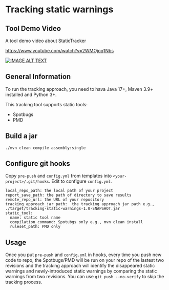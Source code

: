 # Tracking static warnings


## Tool Demo Video
A tool demo video about StaticTracker

https://www.youtube.com/watch?v=2WMOjoq1Nbs

[![IMAGE ALT TEXT](https://i3.ytimg.com/vi/2WMOjoq1Nbs/maxresdefault.jpg)](https://www.youtube.com/watch?v=2WMOjoq1Nbs "StaticTracker")


## General Information
To run the tracking approach, you need to hava Java 17+, Maven 3.9+ installed and Python 3+.  

This tracking tool supports static tools:
* Spotbugs
* PMD
## Build a jar
    ./mvn clean compile assembly:single
    
## Configure git hooks
Copy `pre-push` and `config.yml` from templates into `<your-project>/.git/hooks`.
Edit to configure `config.yml`.

    local_repo_path: the local path of your project
    report_save_path: the path of directory to save results
    remote_repo_url: the URL of your repository
    tracking_approach_jar_path:  the tracking approach jar path e.g., ./target/tracking-static-warnings-1.0-SNAPSHOT.jar
    static_tool: 
      name: static tool name
      compilation_command: Spotubgs only e.g., mvn clean install
      ruleset_path: PMD only 
## Usage
Once you put `pre-push` and `config.yml` in hooks, every time you push new code to repo, the Spotbugs/PMD will be run on your repo of the lastest two revisions and the tracking approach will identify the disappeared static warnings and newly-introduced static warnings by comparing the static warnings from two revisions. You can use `git push --no-verify` to skip the tracking process.
  

 